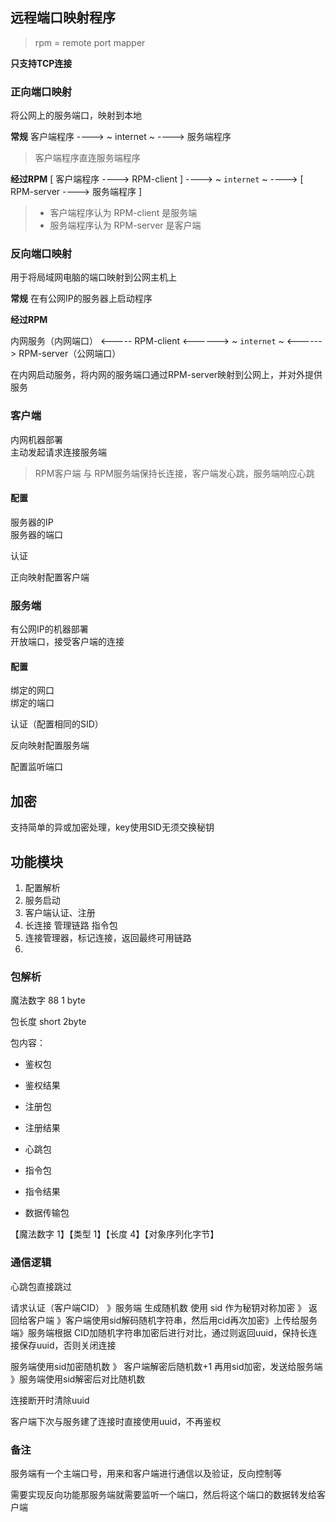 ## 远程端口映射程序
> rpm =  remote port mapper



**只支持TCP连接**



### 正向端口映射
将公网上的服务端口，映射到本地

**常规**
客户端程序  ----> ~  internet ~ ---->  服务端程序

> 客户端程序直连服务端程序

**经过RPM**
[ 客户端程序 ---->  RPM-client ] ---->  ~  `internet` ~  ---->  [ RPM-server  ----> 服务端程序 ]

> - 客户端程序认为 RPM-client 是服务端  
> - 服务端程序认为 RPM-server 是客户端


### 反向端口映射
用于将局域网电脑的端口映射到公网主机上

**常规**
在有公网IP的服务器上启动程序

**经过RPM**

内网服务（内网端口） <----- RPM-client <------>  ~  `internet` ~  <------>  RPM-server（公网端口）

在内网启动服务，将内网的服务端口通过RPM-server映射到公网上，并对外提供服务



### 客户端
内网机器部署  
主动发起请求连接服务端  

>  RPM客户端 与 RPM服务端保持长连接，客户端发心跳，服务端响应心跳



#### 配置
服务器的IP  
服务器的端口  

认证

正向映射配置客户端



### 服务端
有公网IP的机器部署  
开放端口，接受客户端的连接  

#### 配置
绑定的网口  
绑定的端口  

认证（配置相同的SID）


反向映射配置服务端

配置监听端口



## 加密

支持简单的异或加密处理，key使用SID无须交换秘钥



## 功能模块

1. 配置解析
2. 服务启动
3. 客户端认证、注册
4. 长连接  管理链路 指令包
5. 连接管理器，标记连接，返回最终可用链路
6. 



### 包解析

魔法数字 88 1 byte

包长度 short 2byte

包内容：

- 鉴权包 

- 鉴权结果

- 注册包

- 注册结果

- 心跳包

- 指令包

- 指令结果

- 数据传输包



【魔法数字 1】【类型 1】【长度 4】【对象序列化字节】



### 通信逻辑

心跳包直接跳过



请求认证（客户端CID） 》服务端 生成随机数 使用 sid  作为秘钥对称加密 》 返回给客户端 》客户端使用sid解码随机字符串，然后用cid再次加密》上传给服务端》服务端根据 CID加随机字符串加密后进行对比，通过则返回uuid，保持长连接保存uuid，否则关闭连接



服务端使用sid加密随机数  》 客户端解密后随机数+1 再用sid加密，发送给服务端 》服务端使用sid解密后对比随机数



连接断开时清除uuid

客户端下次与服务建了连接时直接使用uuid，不再鉴权







### 备注

服务端有一个主端口号，用来和客户端进行通信以及验证，反向控制等

需要实现反向功能那服务端就需要监听一个端口，然后将这个端口的数据转发给客户端







